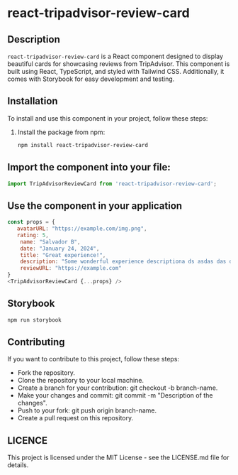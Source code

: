 # react-tripadvisor-review-card

## Description

`react-tripadvisor-review-card` is a React component designed to display beautiful cards for showcasing reviews from TripAdvisor. This component is built using React, TypeScript, and styled with Tailwind CSS. Additionally, it comes with Storybook for easy development and testing.

## Installation

To install and use this component in your project, follow these steps:

1. Install the package from npm:

   ```bash
   npm install react-tripadvisor-review-card

## Import the component into your file:

```js
import TripAdvisorReviewCard from 'react-tripadvisor-review-card';
```

## Use the component in your application

```js
const props = {
   avatarURL: "https://example.com/img.png",
   rating: 5,
	name: "Salvador B",
	date: "January 24, 2024",
	title: "Great experience!",
	description: "Some wonderful experience descriptiona ds asdas das d asd asdasdasdasd asdasdasdas asdasdasdasd dasdasdasdas asdasdas asdasdasdasdsadasdasdasdasd",
	reviewURL: "https://example.com"
}
<TripAdvisorReviewCard {...props} />
```

## Storybook

```bash
npm run storybook
```

## Contributing

If you want to contribute to this project, follow these steps:

- Fork the repository.
- Clone the repository to your local machine.
- Create a branch for your contribution: git checkout -b branch-name.
- Make your changes and commit: git commit -m "Description of the changes".
- Push to your fork: git push origin branch-name.
- Create a pull request on this repository.

## LICENCE

This project is licensed under the MIT License - see the LICENSE.md file for details.